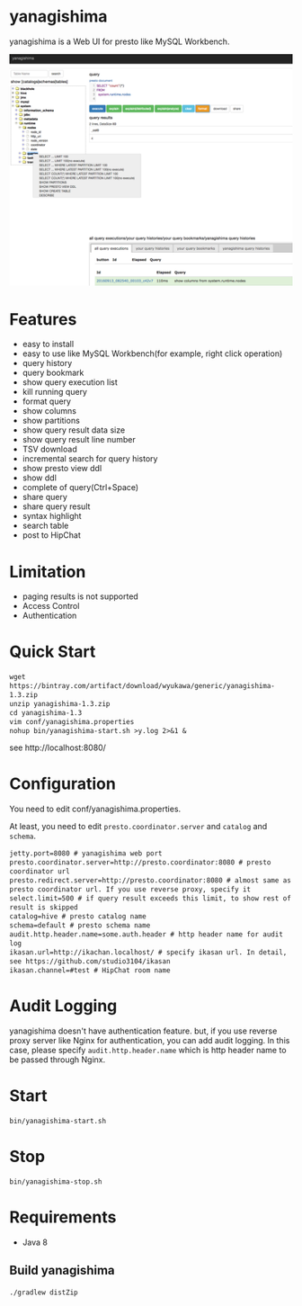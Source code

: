 # yanagishima

yanagishima is a Web UI for presto like MySQL Workbench.

![yanagishima](screenshot/yanagishima.png)

# Features
* easy to install
* easy to use like MySQL Workbench(for example, right click operation)
* query history
* query bookmark
* show query execution list
* kill running query
* format query
* show columns
* show partitions
* show query result data size
* show query result line number
* TSV download
* incremental search for query history
* show presto view ddl
* show ddl
* complete of query(Ctrl+Space)
* share query
* share query result
* syntax highlight
* search table
* post to HipChat

# Limitation

* paging results is not supported
* Access Control
* Authentication

# Quick Start
```
wget https://bintray.com/artifact/download/wyukawa/generic/yanagishima-1.3.zip
unzip yanagishima-1.3.zip
cd yanagishima-1.3
vim conf/yanagishima.properties
nohup bin/yanagishima-start.sh >y.log 2>&1 &
```
see http://localhost:8080/

# Configuration

You need to edit conf/yanagishima.properties.

At least, you need to edit ```presto.coordinator.server``` and ```catalog``` and ```schema```.
```
jetty.port=8080 # yanagishima web port
presto.coordinator.server=http://presto.coordinator:8080 # presto coordinator url
presto.redirect.server=http://presto.coordinator:8080 # almost same as presto coordinator url. If you use reverse proxy, specify it
select.limit=500 # if query result exceeds this limit, to show rest of result is skipped
catalog=hive # presto catalog name
schema=default # presto schema name
audit.http.header.name=some.auth.header # http header name for audit log
ikasan.url=http://ikachan.localhost/ # specify ikasan url. In detail, see https://github.com/studio3104/ikasan
ikasan.channel=#test # HipChat room name
```

# Audit Logging
yanagishima doesn't have authentication feature.
but, if you use reverse proxy server like Nginx for authentication, you can add audit logging.
In this case, please specify ```audit.http.header.name``` which is http header name to be passed through Nginx.

# Start
```
bin/yanagishima-start.sh
```

# Stop
```
bin/yanagishima-stop.sh
```

# Requirements

* Java 8

## Build yanagishima

```
./gradlew distZip
```
